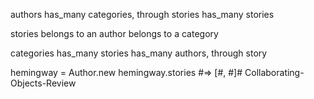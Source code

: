 authors
    has_many categories, through stories
    has_many stories

stories
    belongs to an author
    belongs to a category

categories
    has_many stories
    has_many authors, through story

hemingway = Author.new
hemingway.stories #=> [#<Story>, #<Story>]# Collaborating-Objects-Review
